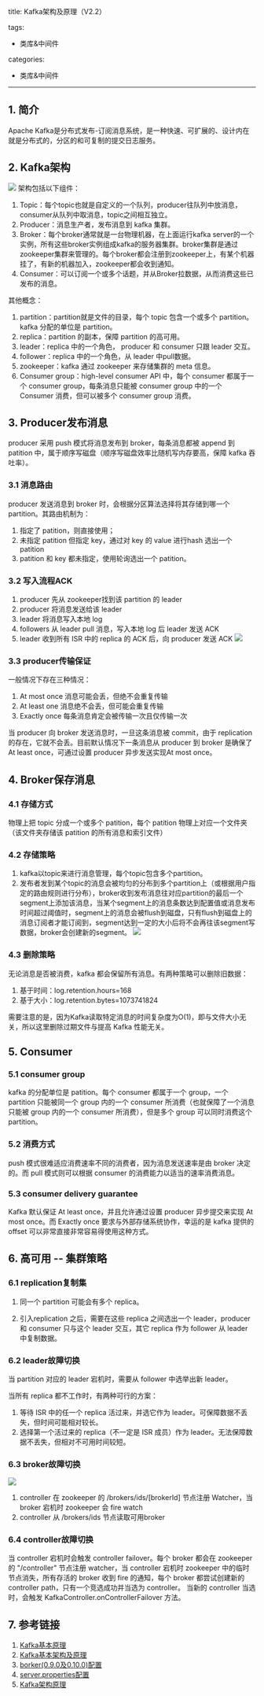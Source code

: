 title: Kafka架构及原理（V2.2）

tags:
  - 类库&中间件

categories:
  - 类库&中间件

---
## 1. 简介
Apache Kafka是分布式发布-订阅消息系统，是一种快速、可扩展的、设计内在就是分布式的，分区的和可复制的提交日志服务。

## 2. Kafka架构
![](/img/middleware/kafka架构.png)
架构包括以下组件：
1. Topic：每个topic也就是自定义的一个队列，producer往队列中放消息，consumer从队列中取消息，topic之间相互独立。
2. Producer：消息生产者，发布消息到 kafka 集群。
3. Broker：每个broker通常就是一台物理机器，在上面运行kafka server的一个实例，所有这些broker实例组成kafka的服务器集群。broker集群是通过zookeeper集群来管理的。每个broker都会注册到zookeeper上，有某个机器挂了，有新的机器加入，zookeeper都会收到通知。
4. Consumer：可以订阅一个或多个话题，并从Broker拉数据，从而消费这些已发布的消息。

其他概念：
1. partition：partition就是文件的目录，每个 topic 包含一个或多个 partition。kafka 分配的单位是 partition。
2. replica：partition 的副本，保障 partition 的高可用。
3. leader：replica 中的一个角色， producer 和 consumer 只跟 leader 交互。
4. follower：replica 中的一个角色，从 leader 中pull数据。
5. zookeeper：kafka 通过 zookeeper 来存储集群的 meta 信息。
6. Consumer group：high-level consumer API 中，每个 consumer 都属于一个 consumer group，每条消息只能被 consumer group 中的一个 Consumer 消费，但可以被多个 consumer group 消费。

## 3. Producer发布消息
producer 采用 push 模式将消息发布到 broker，每条消息都被 append 到 patition 中，属于顺序写磁盘（顺序写磁盘效率比随机写内存要高，保障 kafka 吞吐率）。
### 3.1 消息路由
producer 发送消息到 broker 时，会根据分区算法选择将其存储到哪一个 partition。其路由机制为：
1. 指定了 patition，则直接使用；
2. 未指定 patition 但指定 key，通过对 key 的 value 进行hash 选出一个 patition
3. patition 和 key 都未指定，使用轮询选出一个 patition。

### 3.2 写入流程ACK
1. producer 先从 zookeeper找到该 partition 的 leader
2. producer 将消息发送给该 leader
3. leader 将消息写入本地 log
4. followers 从 leader pull 消息，写入本地 log 后 leader 发送 ACK
5. leader 收到所有 ISR 中的 replica 的 ACK 后，向 producer 发送 ACK
![](/img/middleware/producer-write.png)

### 3.3 producer传输保证
一般情况下存在三种情况：
1. At most once 消息可能会丢，但绝不会重复传输
2. At least one 消息绝不会丢，但可能会重复传输
3. Exactly once 每条消息肯定会被传输一次且仅传输一次

当 producer 向 broker 发送消息时，一旦这条消息被 commit，由于 replication 的存在，它就不会丢。目前默认情况下一条消息从 producer 到 broker 是确保了 At least once，可通过设置 producer 异步发送实现At most once。

## 4. Broker保存消息
### 4.1 存储方式
物理上把 topic 分成一个或多个 patition，每个 patition 物理上对应一个文件夹（该文件夹存储该 patition 的所有消息和索引文件）
### 4.2 存储策略
1. kafka以topic来进行消息管理，每个topic包含多个partition。
2. 发布者发到某个topic的消息会被均匀的分布到多个partition上（或根据用户指定的路由规则进行分布），broker收到发布消息往对应partition的最后一个segment上添加该消息，当某个segment上的消息条数达到配置值或消息发布时间超过阈值时，segment上的消息会被flush到磁盘，只有flush到磁盘上的消息订阅者才能订阅到，segment达到一定的大小后将不会再往该segment写数据，broker会创建新的segment。
![](/img/middleware/kafka存储策略.png)

### 4.3 删除策略
无论消息是否被消费，kafka 都会保留所有消息。有两种策略可以删除旧数据：
1. 基于时间：log.retention.hours=168
2. 基于大小：log.retention.bytes=1073741824

需要注意的是，因为Kafka读取特定消息的时间复杂度为O(1)，即与文件大小无关，所以这里删除过期文件与提高 Kafka 性能无关。

## 5. Consumer
### 5.1 consumer group
kafka 的分配单位是 patition。每个 consumer 都属于一个 group，一个 partition 只能被同一个 group 内的一个 consumer 所消费（也就保障了一个消息只能被 group 内的一个 consumer 所消费），但是多个 group 可以同时消费这个 partition。

### 5.2 消费方式
push 模式很难适应消费速率不同的消费者，因为消息发送速率是由 broker 决定的。而 pull 模式则可以根据 consumer 的消费能力以适当的速率消费消息。

### 5.3 consumer delivery guarantee
Kafka 默认保证 At least once，并且允许通过设置 producer 异步提交来实现 At most once。而 Exactly once 要求与外部存储系统协作，幸运的是 kafka 提供的 offset 可以非常直接非常容易得使用这种方式。

## 6. 高可用 -- 集群策略
### 6.1 replication复制集
1. 同一个 partition 可能会有多个 replica。
<!-- 没有 replica 的情况下，一旦 broker 宕机，其上所有 patition 的数据都不可被消费，同时 producer 也不能再将数据存于其上的 patition。 -->
2. 引入replication 之后，需要在这些 replica 之间选出一个 leader，producer 和 consumer 只与这个 leader 交互，其它 replica 作为 follower 从 leader 中复制数据。

### 6.2 leader故障切换
当 partition 对应的 leader 宕机时，需要从 follower 中选举出新 leader。
<!-- 在选举新leader时，一个基本的原则是，新的 leader 必须拥有旧 leader commit 过的所有消息。 -->

当所有 replica 都不工作时，有两种可行的方案：
1. 等待 ISR 中的任一个 replica 活过来，并选它作为 leader。可保障数据不丢失，但时间可能相对较长。
2. 选择第一个活过来的 replica（不一定是 ISR 成员）作为 leader。无法保障数据不丢失，但相对不可用时间较短。

### 6.3 broker故障切换
![](/img/middleware/broker-failover.png)
1. controller 在 zookeeper 的 /brokers/ids/[brokerId] 节点注册 Watcher，当 broker 宕机时 zookeeper 会 fire watch
2. controller 从 /brokers/ids 节点读取可用broker

### 6.4 controller故障切换
当 controller 宕机时会触发 controller failover。每个 broker 都会在 zookeeper 的 "/controller" 节点注册 watcher，当 controller 宕机时 zookeeper 中的临时节点消失，所有存活的 broker 收到 fire 的通知，每个 broker 都尝试创建新的 controller path，只有一个竞选成功并当选为 controller。
当新的 controller 当选时，会触发 KafkaController.onControllerFailover 方法。

## 7. 参考链接
1. [Kafka基本原理](https://www.cnblogs.com/luxiaoxun/p/5492646.html)
2. [Kafka基本架构及原理](https://www.cnblogs.com/ITtangtang/p/8026771.html)
3. [borker(0.9.0及0.10.0)配置](https://blog.csdn.net/louisliaoxh/article/details/51516084)
4. [server.properties配置](https://blog.csdn.net/LOUISLIAOXH/article/details/51567515)
5. [Kafka架构原理](https://juejin.im/post/5b59c6055188257bcc16738c)
